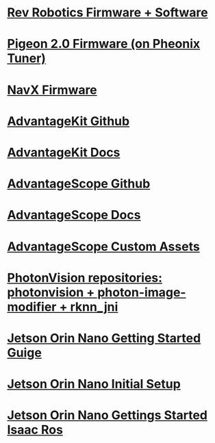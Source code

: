 # [Rev Robotics Firmware + Software](https://github.com/REVrobotics/REV-Software-Binaries/releases/)
# [Pigeon 2.0 Firmware (on Pheonix Tuner)](https://store.ctr-electronics.com/pages/software)
# [NavX Firmware](https://www.kauailabs.com/support/navx-mxp/kb/faq.php?id=48)
# [AdvantageKit Github](https://github.com/Mechanical-Advantage/AdvantageKit)
# [AdvantageKit Docs](https://docs.advantagekit.org/)
# [AdvantageScope Github](https://github.com/Mechanical-Advantage/AdvantageScope)
# [AdvantageScope Docs](https://docs.advantagescope.org/)
# [AdvantageScope Custom Assets](https://docs.advantagescope.org/more-features/custom-assets/)
# [PhotonVision repositories: photonvision + photon-image-modifier + rknn_jni](https://github.com/PhotonVision)
# [Jetson Orin Nano Getting Started Guige](https://developer.nvidia.com/embedded/learn/get-started-jetson-orin-nano-devkit#firmware)
# [Jetson Orin Nano Initial Setup](https://www.jetson-ai-lab.com/initial_setup_jon.html)
# [Jetson Orin Nano Gettings Started Isaac Ros](https://nvidia-isaac-ros.github.io/getting_started/index.html)
